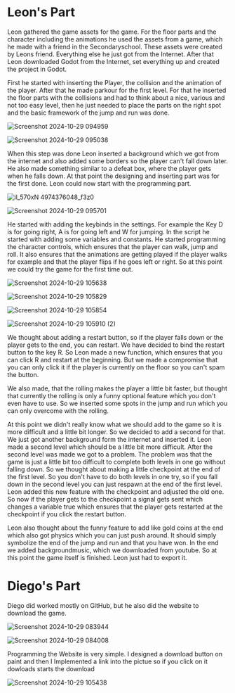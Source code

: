 # Leon's Part

<p>Leon gathered the game assets for the game. For the floor parts and the character including the animations he used the assets from a game, which he made with a friend in the Secondaryschool. These assets were created by Leons friend. Everything else he just got from the Internet. After that Leon downloaded Godot from the Internet, set everything up and created the project in Godot. </p>


<p>First he started with inserting the Player, the collision and the animation of the player. After that he made parkour for the first level. For that he inserted the floor parts with the collisions and had to think about a nice, various and not too easy level, then he just needed to place the parts on the right spot and the basic framework of the jump and run was done. </p>

![Screenshot 2024-10-29 094959](https://github.com/user-attachments/assets/57ad4407-a02f-4d6c-88b5-fa39469c3600)

![Screenshot 2024-10-29 095038](https://github.com/user-attachments/assets/62a7e996-6fbf-4413-8117-d315d763c8ea)


<p>When this step was done Leon inserted a background which we got from the internet and also added some borders so the player can't fall down later. He also made something similar to a defeat box, where the player gets when he falls down. At that point the designing and inserting part was for the first done. Leon could now start with the programming part. </p>

![il_570xN 4974376048_f3z0](https://github.com/user-attachments/assets/65abcb40-ffac-4f5e-b994-a0eee9644b1e)


![Screenshot 2024-10-29 095701](https://github.com/user-attachments/assets/f787435a-b99e-49cd-982f-0f118d495748)


<p>He started with adding the keybinds in the settings. For example the Key D is for going right, A is for going left and W for jumping. In the script he started with adding some variables and constants. He started programming the character controls, which ensures that the player can walk, jump and roll. It also ensures that the animations are getting played if the player walks for example and that the player flips if he goes left or right. So at this point we could try the game for the first time out.</p>

![Screenshot 2024-10-29 105638](https://github.com/user-attachments/assets/1b72631b-8f5a-41cc-9e7e-f91d1dac522e)

![Screenshot 2024-10-29 105829](https://github.com/user-attachments/assets/95e33269-e7aa-407e-bd00-72371a5a1dac)

![Screenshot 2024-10-29 105854](https://github.com/user-attachments/assets/0b47b3e6-e116-447d-b115-e1fa436db1e2)

![Screenshot 2024-10-29 105910 (2)](https://github.com/user-attachments/assets/e13a7579-5b7e-4eff-a900-4cfd1b053a7f)





<p>We thought about adding a restart button, so if the player falls down or the player gets to the end, you can restart. We have decided to bind the restart button to the key R. So Leon made a new function, which ensures that you can click R and restart at the beginning. But we made a compromise that you can only click it if the player is currently on the floor so you can't spam the button. </p>

<p>We also made, that the rolling makes the player a little bit faster, but thought that currently the rolling is only a funny optional feature which you don't even have to use. So we inserted some spots in the jump and run which you can only overcome with the rolling. </p>

<p>At this point we didn't really know what we should add to the game so it is more difficult and a little bit longer. So we decided to add a second for that. We just got another background form the internet and inserted it. Leon made a second level which should be a little bit more difficult. After the second level was made we got to a problem. The problem was that the game is just a little bit too difficult to complete both levels in one go without falling down. So we thought about making a little checkpoint at the end of the first level. So you don't have to do both levels in one try, so if you fall down in the second level you can just respawn at the end of the first level. Leon added this new feature with the checkpoint and adjusted the old one. So now if the player gets to the checkpoint a signal gets sent which changes a variable true which ensures that the player gets restarted at the checkpoint if you click the restart button. </p>

<p>Leon also thought about the funny feature to add like gold coins at the end which also got physics which you can just push around. It should simply symbolize the end of the jump and run and that you have won. In the end we added backgroundmusic, which we downloaded from youtube. So at this point the game itself is finished. Leon just had to export it.</p>
 
# Diego's Part

Diego did worked mostly on GitHub, but he also did the website to download the game.

![Screenshot 2024-10-29 083944](https://github.com/user-attachments/assets/e80a1720-fe6c-400d-b1c1-17079e566a54)

![Screenshot 2024-10-29 084008](https://github.com/user-attachments/assets/ae681040-47d8-4e23-9c51-0398ac33dee1)

<p>Programming the Website is very simple. I designed a download button on paint and then I Implemented a link into the pictue so if you click on it dowloads starts the download</p>

![Screenshot 2024-10-29 105438](https://github.com/user-attachments/assets/28457522-e8a4-442b-9d5e-08a8a6aead41)





